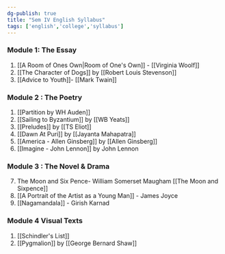 ```yaml
---
dg-publish: true
title: "Sem IV English Syllabus"
tags: ['english','college','syllabus']
---
```


### Module 1: The Essay
1.  [[A Room of Ones Own|Room of One's Own]]  - [[Virginia Woolf]] 
2. [[The Character of Dogs]] by [[Robert Louis Stevenson]]
3. [[Advice to Youth]]- [[Mark Twain]]

### Module 2 : The Poetry
1. [[Partition by WH Auden]] 
2.  [[Sailing to Byzantium]] by [[WB Yeats]]
3. [[Preludes]] by [[TS Eliot]] 
4. [[Dawn At Puri]] by [[Jayanta Mahapatra]]
5.  [[America - Allen Ginsberg]] by [[Allen Ginsberg]]
6.  [[Imagine - John Lennon]] by John Lennon

### Module 3 : The Novel & Drama
7. The Moon and Six Pence- William Somerset
Maugham [[The Moon and Sixpence]]
8. [[A Portrait of the Artist as a Young Man]] - James Joyce
9. [[Nagamandala]] - Girish Karnad

### Module 4 Visual Texts
1. [[Schindler's List]] 
2. [[Pygmalion]] by [[George Bernard Shaw]] 
